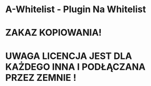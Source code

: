 # A-Whitelist - Plugin Na Whitelist
# ZAKAZ KOPIOWANIA!
# UWAGA LICENCJA JEST DLA KAŻDEGO INNA I PODŁĄCZANA PRZEZ ZEMNIE !

